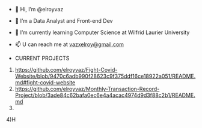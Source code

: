 - 👋 Hi, I’m @elroyvaz
- 👀 I’m  a Data Analyst and Front-end Dev
- 🌱 I’m currently learning Computer Science at Wilfrid Laurier University
- 📫 U can reach me at vazxelroy@gmail.com

- CURRENT PROJECTS
1) https://github.com/elroyvaz/Fight-Covid-Website/blob/9470c6adb990f28623c9f375ddf16ce18922a051/README.md#fight-covid-website
2) https://github.com/elroyvaz/Monthly-Transaction-Record-Project/blob/3ade84c62bafa0ec6e4a4acac4974d9d3f88c2b1/README.md
3)
4)H

<!---
elroyvaz/elroyvaz is a ✨ special ✨ repository because its `README.md` (this file) appears on your GitHub profile.
You can click the Preview link to take a look at your changes.
--->
